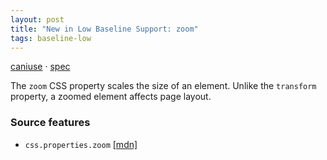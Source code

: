 ```yaml
---
layout: post
title: "New in Low Baseline Support: zoom"
tags: baseline-low
---
```


[caniuse](https://caniuse.com/?search=zoom) · [spec](https://drafts.csswg.org/css-viewport/#zoom-property)

The `zoom` CSS property scales the size of an element. Unlike the `transform` property, a zoomed element affects page layout.

### Source features

- ``css.properties.zoom`` [[mdn]](https://developer.mozilla.org/en-US/search?q=css.properties.zoom)
